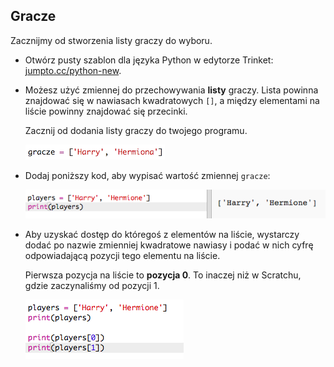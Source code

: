 ## Gracze

Zacznijmy od stworzenia listy graczy do wyboru.

+ Otwórz pusty szablon dla języka Python w edytorze Trinket: <a href="http://jumpto.cc/python-new" target="_blank">jumpto.cc/python-new</a>.

+ Możesz użyć zmiennej do przechowywania **listy** graczy. Lista powinna znajdować się w nawiasach kwadratowych `[]`, a między elementami na liście powinny znajdować się przecinki.
    
    Zacznij od dodania listy graczy do twojego programu.
    
    ![screenshot](images/team-create-players.png)

+ Dodaj poniższy kod, aby wypisać wartość zmiennej `gracze`:
    
    ![screenshot](images/team-print-players.png)

+ Aby uzyskać dostęp do któregoś z elementów na liście, wystarczy dodać po nazwie zmienniej kwadratowe nawiasy i podać w nich cyfrę odpowiadającą pozycji tego elementu na liście.
    
    Pierwsza pozycja na liście to **pozycja 0**. To inaczej niż w Scratchu, gdzie zaczynaliśmy od pozycji 1.
    
    ![screenshot](images/team-print-players-index.png)